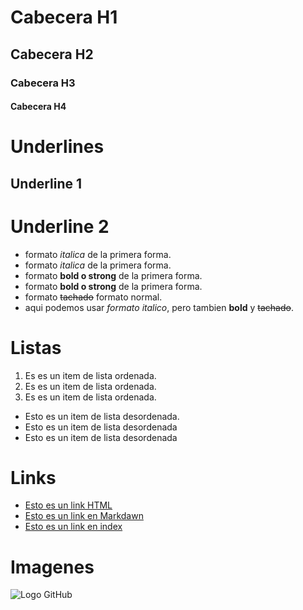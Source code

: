 # Cabecera H1
## Cabecera H2
### Cabecera H3
#### Cabecera H4

# Underlines
Underline 1
-----------

Underline 2
==========

- formato *italica* de la primera forma.
- formato _italica_ de la primera forma.
- formato **bold o strong** de la primera forma.
- formato __bold o strong__ de la primera forma.
- formato ~~tachado~~ formato normal.
- aqui podemos usar *formato italico*, pero tambien **bold** y ~~tachado~~.

# Listas
1. Es es un item de lista ordenada.
2. Es es un item de lista ordenada.
3. Es es un item de lista ordenada.
- Esto es un item de lista desordenada.
- Esto es un item de lista desordenada
- Esto es un item de lista desordenada

# Links 
- <a href="http://www.google.com">Esto es un link HTML</a>
- [Esto es un link en Markdawn](http://www.google.com)
- [Esto es un link en index](index.html)

# Imagenes
![Logo GitHub](https://logos-marcas.com/wp-content/uploads/2020/11/GitHub-Logo.png)